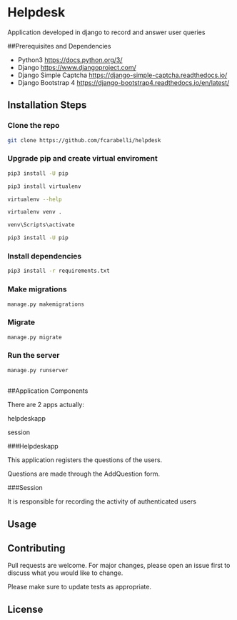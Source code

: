 # Helpdesk


Application developed in django to record and answer user queries

##Prerequisites and Dependencies

* Python3 https://docs.python.org/3/
* Django https://www.djangoproject.com/
* Django Simple Captcha https://django-simple-captcha.readthedocs.io/
* Django Bootstrap 4 https://django-bootstrap4.readthedocs.io/en/latest/
##

## Installation Steps

### Clone the repo
```bash
git clone https://github.com/fcarabelli/helpdesk
```
###

### Upgrade pip and create virtual enviroment
```bash
pip3 install -U pip

pip3 install virtualenv

virtualenv --help

virtualenv venv . 

venv\Scripts\activate

pip3 install -U pip

```

###


### Install dependencies

```bash
pip3 install -r requirements.txt
```
###

### Make migrations
```bash
manage.py makemigrations
```

### Migrate
```bash
manage.py migrate
```

### Run the server
```bash
manage.py runserver
```
##

##Application Components

There are 2 apps actually:

helpdeskapp

session

###Helpdeskapp


This application registers the questions of the users.


Questions are made through the AddQuestion form.

###Session



It is responsible for recording the activity of authenticated users

##

## Usage



## Contributing
Pull requests are welcome. For major changes, please open an issue first to discuss what you would like to change.

Please make sure to update tests as appropriate.

## License
